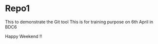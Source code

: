 # Repo1
This to demonstrate the Git tool
This is for training purpose on 6th April in BDC6

Happy Weekend !!

